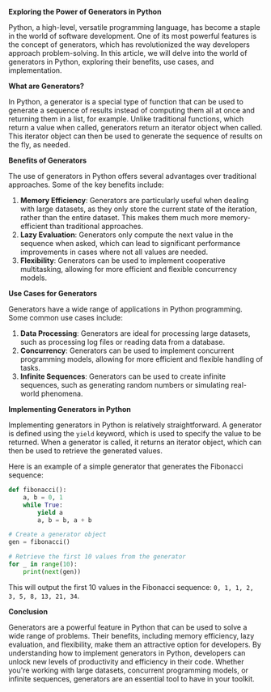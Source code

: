 **Exploring the Power of Generators in Python**

Python, a high-level, versatile programming language, has become a staple in the world of software development. One of its most powerful features is the concept of generators, which has revolutionized the way developers approach problem-solving. In this article, we will delve into the world of generators in Python, exploring their benefits, use cases, and implementation.

**What are Generators?**

In Python, a generator is a special type of function that can be used to generate a sequence of results instead of computing them all at once and returning them in a list, for example. Unlike traditional functions, which return a value when called, generators return an iterator object when called. This iterator object can then be used to generate the sequence of results on the fly, as needed.

**Benefits of Generators**

The use of generators in Python offers several advantages over traditional approaches. Some of the key benefits include:

1. **Memory Efficiency**: Generators are particularly useful when dealing with large datasets, as they only store the current state of the iteration, rather than the entire dataset. This makes them much more memory-efficient than traditional approaches.
2. **Lazy Evaluation**: Generators only compute the next value in the sequence when asked, which can lead to significant performance improvements in cases where not all values are needed.
3. **Flexibility**: Generators can be used to implement cooperative multitasking, allowing for more efficient and flexible concurrency models.

**Use Cases for Generators**

Generators have a wide range of applications in Python programming. Some common use cases include:

1. **Data Processing**: Generators are ideal for processing large datasets, such as processing log files or reading data from a database.
2. **Concurrency**: Generators can be used to implement concurrent programming models, allowing for more efficient and flexible handling of tasks.
3. **Infinite Sequences**: Generators can be used to create infinite sequences, such as generating random numbers or simulating real-world phenomena.

**Implementing Generators in Python**

Implementing generators in Python is relatively straightforward. A generator is defined using the `yield` keyword, which is used to specify the value to be returned. When a generator is called, it returns an iterator object, which can then be used to retrieve the generated values.

Here is an example of a simple generator that generates the Fibonacci sequence:
```python
def fibonacci():
    a, b = 0, 1
    while True:
        yield a
        a, b = b, a + b

# Create a generator object
gen = fibonacci()

# Retrieve the first 10 values from the generator
for _ in range(10):
    print(next(gen))
```
This will output the first 10 values in the Fibonacci sequence: `0, 1, 1, 2, 3, 5, 8, 13, 21, 34`.

**Conclusion**

Generators are a powerful feature in Python that can be used to solve a wide range of problems. Their benefits, including memory efficiency, lazy evaluation, and flexibility, make them an attractive option for developers. By understanding how to implement generators in Python, developers can unlock new levels of productivity and efficiency in their code. Whether you're working with large datasets, concurrent programming models, or infinite sequences, generators are an essential tool to have in your toolkit.